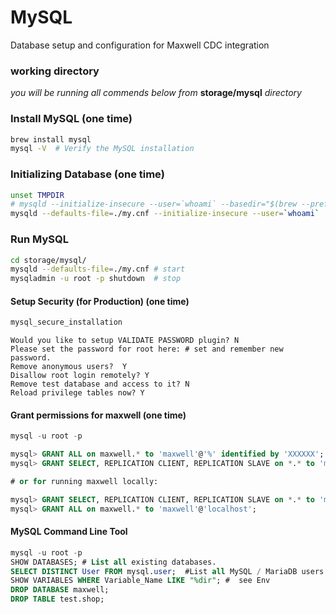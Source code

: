 MySQL
=====
Database setup and configuration for Maxwell CDC integration

### working directory
*you will be running all commends below from* **storage/mysql** *directory*

### Install MySQL (one time)
```bash
brew install mysql
mysql -V  # Verify the MySQL installation
```

### Initializing Database (one time)
```bash
unset TMPDIR
# mysqld --initialize-insecure --user=`whoami` --basedir="$(brew --prefix mysql)"  --datadir=./data
mysqld --defaults-file=./my.cnf --initialize-insecure --user=`whoami`
```

### Run MySQL
```bash
cd storage/mysql/
mysqld --defaults-file=./my.cnf # start
mysqladmin -u root -p shutdown  # stop
```

#### Setup Security (for Production) (one time)
```bash
mysql_secure_installation
```
```
Would you like to setup VALIDATE PASSWORD plugin? N
Please set the password for root here: # set and remember new password.
Remove anonymous users?  Y
Disallow root login remotely? Y
Remove test database and access to it? N
Reload privilege tables now? Y
```

#### Grant permissions for maxwell (one time)
```sql
mysql -u root -p

mysql> GRANT ALL on maxwell.* to 'maxwell'@'%' identified by 'XXXXXX';
mysql> GRANT SELECT, REPLICATION CLIENT, REPLICATION SLAVE on *.* to 'maxwell'@'%';

# or for running maxwell locally:

mysql> GRANT SELECT, REPLICATION CLIENT, REPLICATION SLAVE on *.* to 'maxwell'@'localhost' identified by 'XXXXXX';
mysql> GRANT ALL on maxwell.* to 'maxwell'@'localhost';
```

#### MySQL Command Line Tool
```sql
mysql -u root -p
SHOW DATABASES; # List all existing databases.
SELECT DISTINCT User FROM mysql.user;  #List all MySQL / MariaDB users.
SHOW VARIABLES WHERE Variable_Name LIKE "%dir"; #  see Env
DROP DATABASE maxwell;
DROP TABLE test.shop;
```
